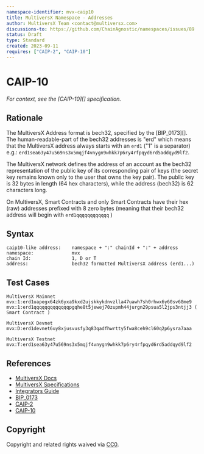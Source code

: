 ```yaml
---
namespace-identifier: mvx-caip10
title: MultiversX Namespace - Addresses
author: MultiversX Team <contact@multiversx.com>
discussions-to: https://github.com/ChainAgnostic/namespaces/issues/89
status: Draft
type: Standard
created: 2023-09-11
requires: ["CAIP-2", "CAIP-10"]
---
```


# CAIP-10

_For context, see the [CAIP-10][] specification._

## Rationale

The MultiversX Address format is bech32, specified by the [BIP_0173][].
The human-readable-part of the bech32 addresses is "erd" which means that the MultiversX address always starts with an `erd1` ("1" is a separator) e.g.: `erd1sea63y47u569ns3x5mqjf4vnygn9whkk7p6ry4rfpqyd6rd5addqyd9lf2`.

The MultiversX network defines the address of an account as the bech32 representation of the public key of its corresponding pair of keys (the secret key remains known only to the user that owns the key pair). The public key is 32 bytes in length (64 hex characters), while the address (bech32) is 62 characters long.

On MultiversX, Smart Contracts and only Smart Contracts have their hex (raw) addresses prefixed with 8 zero bytes (meaning that their bech32 address will begin with `erd1qqqqqqqqqqqq` )

## Syntax

```
caip10-like address:    namespace + ":" chainId + ":" + address
namespace:              mvx
chain Id:               1, D or T
address:                bech32 formatted MultiversX address (erd1...)
```

## Test Cases

```
MultiversX Mainnet
mvx:1:erd1uapegx64zk6yxa9kxd2ujskkykdnvzlla47uawh7sh0rhwx6y60sv68me9
mvx:1:erd1qqqqqqqqqqqqqpgqhe8t5jewej70zupmh44jurgn29psua5l2jps3ntjj3 ( Smart Contract )

MultiversX Devnet
mvx:D:erd1devnet6uy8xjusvusfy3q83qadfhwrtty5fwa8ceh9cl60q2p6ysra7aaa

MultiversX Testnet
mvx:T:erd1sea63y47u569ns3x5mqjf4vnygn9whkk7p6ry4rfpqyd6rd5addqyd9lf2
```

## References

- [MultiversX Docs](https://docs.multiversx.com/)
- [MultiversX Specifications](https://github.com/multiversx/mx-specs)
- [Integrators Guide](https://docs.multiversx.com/integrators/overview)
- [BIP_0173](https://en.bitcoin.it/wiki/BIP_0173)
- [CAIP-2](https://github.com/ChainAgnostic/CAIPs/blob/master/CAIPs/caip-2.md)
- [CAIP-10](https://github.com/ChainAgnostic/CAIPs/blob/master/CAIPs/caip-10.md)

## Copyright

Copyright and related rights waived via [CC0](https://creativecommons.org/publicdomain/zero/1.0/).
